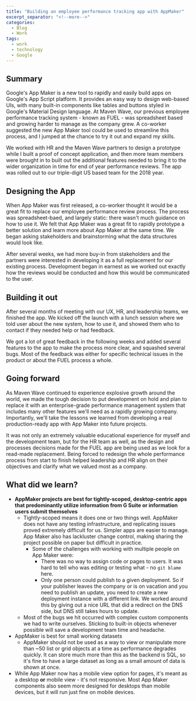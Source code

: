 ```yaml
---
title: "Building an employee performance tracking app with AppMaker"
excerpt_separator: "<!--more-->"
categories:
  - Blog
  - Work
tags:
  - work
  - technology
  - Google
---
```


## Summary
Google's App Maker is a new tool to rapidly and easily build apps on Google's App Script platform. It provides an easy way to design web-based UIs, with many built-in components like tables and buttons styled in Google's Material Design language. At Maven Wave, our previous employee performance tracking system - known as FUEL - was spreadsheet based and growing harder to  manage as the company grew. A co-worker  suggested the new App Maker tool could be used to streamline this process, and I jumped at the chance to try it  out and expand my skills. 

We worked with HR and the Maven Wave partners to design a prototype while I built a proof of concept application, and then more team members were brought in to built out the additional features needed to bring it to the wider organization in time for end of year performance reviews. The app was rolled out to our triple-digit US based team for the 2018 year.

## Designing the App
When App Maker was first released, a co-worker thought it would be a great fit to replace our employee performance review process. The process was spreadsheet-baed, and largely static: there wasn't much guidance on how to use it. We felt that App Maker was a great fit to rapidly prototype a better solution and learn more about App Maker at the same time. We began asking stakeholders and brainstorming what the data structures would look like.

After several weeks, we had more buy-in from stakeholders and the partners were interested in developing it as a full replacement for our existing process. Development began in earnest as we worked out exactly how the reviews would be conducted and how this would be communicated to the user.

## Building it out
After several months of meeting with  our UX, HR, and leadership teams, we finished the app. We kicked off the launch with a lunch session where we told user about the new system, how to use it, and showed them who to contact if they needed help or had feedback.

We got a lot of great feedback in the following weeks and added several features to the app to make the process more clear, and squashed several bugs. Most of the feedback was either for specific technical issues in the product or about the FUEL process a whole.

## Going forward
As Maven Wave continued to experience explosive growth around the world, we made the tough decision to put development on hold and plan to replace it with an enterprise-grade performance management system that includes many other features we'll need as a rapidly growing company. Importantly, we'll take the lessons we learned from developing a real production-ready app with App Maker into future projects. 

It was not only an extremely valuable educational experience for myself and the development team, but for the HR team as well, as the design and processes decisions made for the FUEL app are being used as we look for a read-made replacement. Being forced to redesign the whole performance process from start to finish helped leadership and HR align on their objectives and clarify what we valued most as a company.

## What did we learn?
* **AppMaker projects are best for tightly-scoped, desktop-centric apps that predominantly utilize information from G Suite or information users submit themselves**
  * Tightly-scoped means it does one or two things well. AppMaker does not have any testing infrastructure, and replicating issues proved extremely difficult for us. Simpler apps are easier to manage. App Maker also has lackluster change control, making sharing the project possible on paper but difficult in practice.
    * Some of the challenges with working with multiple people on App Maker were:
      * There was no way to assign code or pages to users. It was hard to tell who was editing or testing what - no `git blame` here.
      * Only one person could publish to a given deployment. So if your publisher leaves the company or is on vacation and you need to publish an update, you need to create a new deployment instance with a different link. We worked around this by giving out a nice URL that did a redirect on the DNS side, but DNS still takes hours to update.
  * Most of the bugs we hit occurred with complex custom components we had to write ourselves. Sticking to built-in objects whenever possible will save a development team time and headache.
* AppMaker is best for small working datasets
  * AppMaker should not be used as a way to view or manipulate more than ~50 list or grid objects at a time as performance degrades quickly. It can store much more than this as the backend is SQL, so it's fine to have a large dataset as long as a small amount of data is shown at once.
* While App Maker now has a mobile view option for pages, it's meant as a desktop __or__ mobile view - it's not responsive. Most App Maker components also seem more designed for desktops than mobile devices, but it will run just fine on mobile devices.